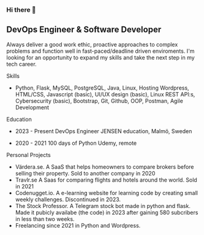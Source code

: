 ### Hi there 👋

## DevOps Engineer & Software Developer


Always deliver a good work ethic, proactive approaches to complex problems and function well in fast-paced/deadline driven enviroments.
I'm looking for an opportunity to expand my skills and take the next step in my tech career.


Skills
- Python, Flask, MySQL, PostgreSQL, Java, Linux, Hosting
Wordpress, HTML/CSS, Javascript (basic), UI/UX design (basic), Linux
REST API:s, Cybersecurity (basic), Bootstrap, Git, Github, OOP, Postman, Agile Development

Education
- 2023 - Present
DevOps Engineer
JENSEN education, Malmö, Sweden

- 2020 - 2021
100 days of Python
Udemy, remote

Personal Projects
- Värdera.se. A SaaS that helps homeowners to compare brokers before selling their property. Sold to another company in 2020
- Travlr.se A Saas for comparing flights and hotels around the world. Sold in 2021
- Codenugget.io. A e-learning website for learning code by creating small weekly challenges. Discontinued in 2023.
- The Stock Professor. A Telegram stock bot made in python and flask. Made it pubicly availabe (the code) in 2023 after gaining 580 subcribers in less than two weeks.
- Freelancing since 2021 in Python and Wordpress.
